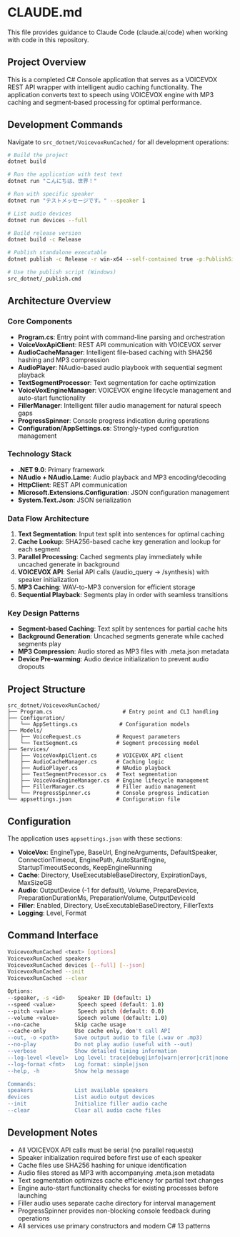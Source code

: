# CLAUDE.md

This file provides guidance to Claude Code (claude.ai/code) when working with code in this repository.

## Project Overview

This is a completed C# Console application that serves as a VOICEVOX REST API wrapper with intelligent audio caching functionality. The application converts text to speech using VOICEVOX engine with MP3 caching and segment-based processing for optimal performance.

## Development Commands

Navigate to `src_dotnet/VoicevoxRunCached/` for all development operations:

```bash
# Build the project
dotnet build

# Run the application with test text
dotnet run "こんにちは、世界！"

# Run with specific speaker
dotnet run "テストメッセージです。" --speaker 1

# List audio devices
dotnet run devices --full

# Build release version
dotnet build -c Release

# Publish standalone executable
dotnet publish -c Release -r win-x64 --self-contained true -p:PublishSingleFile=true -o ./publish

# Use the publish script (Windows)
src_dotnet/_publish.cmd
```

## Architecture Overview

### Core Components
- **Program.cs**: Entry point with command-line parsing and orchestration
- **VoiceVoxApiClient**: REST API communication with VOICEVOX server
- **AudioCacheManager**: Intelligent file-based caching with SHA256 hashing and MP3 compression
- **AudioPlayer**: NAudio-based audio playbook with sequential segment playback
- **TextSegmentProcessor**: Text segmentation for cache optimization
- **VoiceVoxEngineManager**: VOICEVOX engine lifecycle management and auto-start functionality
- **FillerManager**: Intelligent filler audio management for natural speech gaps
- **ProgressSpinner**: Console progress indication during operations
- **Configuration/AppSettings.cs**: Strongly-typed configuration management

### Technology Stack
- **.NET 9.0**: Primary framework
- **NAudio + NAudio.Lame**: Audio playback and MP3 encoding/decoding
- **HttpClient**: REST API communication
- **Microsoft.Extensions.Configuration**: JSON configuration management
- **System.Text.Json**: JSON serialization

### Data Flow Architecture
1. **Text Segmentation**: Input text split into sentences for optimal caching
2. **Cache Lookup**: SHA256-based cache key generation and lookup for each segment
3. **Parallel Processing**: Cached segments play immediately while uncached generate in background
4. **VOICEVOX API**: Serial API calls (/audio_query → /synthesis) with speaker initialization
5. **MP3 Caching**: WAV-to-MP3 conversion for efficient storage
6. **Sequential Playback**: Segments play in order with seamless transitions

### Key Design Patterns
- **Segment-based Caching**: Text split by sentences for partial cache hits
- **Background Generation**: Uncached segments generate while cached segments play
- **MP3 Compression**: Audio stored as MP3 files with .meta.json metadata
- **Device Pre-warming**: Audio device initialization to prevent audio dropouts

## Project Structure

```
src_dotnet/VoicevoxRunCached/
├── Program.cs                      # Entry point and CLI handling
├── Configuration/
│   └── AppSettings.cs             # Configuration models
├── Models/
│   ├── VoiceRequest.cs           # Request parameters
│   └── TextSegment.cs            # Segment processing model
├── Services/
│   ├── VoiceVoxApiClient.cs      # VOICEVOX API client
│   ├── AudioCacheManager.cs      # Caching logic
│   ├── AudioPlayer.cs            # NAudio playback
│   ├── TextSegmentProcessor.cs   # Text segmentation
│   ├── VoiceVoxEngineManager.cs  # Engine lifecycle management
│   ├── FillerManager.cs          # Filler audio management
│   └── ProgressSpinner.cs        # Console progress indication
└── appsettings.json              # Configuration file
```

## Configuration

The application uses `appsettings.json` with these sections:
- **VoiceVox**: EngineType, BaseUrl, EngineArguments, DefaultSpeaker, ConnectionTimeout, EnginePath, AutoStartEngine, StartupTimeoutSeconds, KeepEngineRunning
- **Cache**: Directory, UseExecutableBaseDirectory, ExpirationDays, MaxSizeGB
- **Audio**: OutputDevice (-1 for default), Volume, PrepareDevice, PreparationDurationMs, PreparationVolume, OutputDeviceId
- **Filler**: Enabled, Directory, UseExecutableBaseDirectory, FillerTexts
- **Logging**: Level, Format

## Command Interface

```bash
VoicevoxRunCached <text> [options]
VoicevoxRunCached speakers
VoicevoxRunCached devices [--full] [--json]
VoicevoxRunCached --init
VoicevoxRunCached --clear

Options:
--speaker, -s <id>    Speaker ID (default: 1)
--speed <value>       Speech speed (default: 1.0)
--pitch <value>       Speech pitch (default: 0.0)
--volume <value>      Speech volume (default: 1.0)
--no-cache           Skip cache usage
--cache-only         Use cache only, don't call API
--out, -o <path>     Save output audio to file (.wav or .mp3)
--no-play            Do not play audio (useful with --out)
--verbose            Show detailed timing information
--log-level <level>  Log level: trace|debug|info|warn|error|crit|none
--log-format <fmt>   Log format: simple|json
--help, -h           Show help message

Commands:
speakers             List available speakers
devices              List audio output devices
--init               Initialize filler audio cache
--clear              Clear all audio cache files
```

## Development Notes

- All VOICEVOX API calls must be serial (no parallel requests)
- Speaker initialization required before first use of each speaker
- Cache files use SHA256 hashing for unique identification
- Audio files stored as MP3 with accompanying .meta.json metadata
- Text segmentation optimizes cache efficiency for partial text changes
- Engine auto-start functionality checks for existing processes before launching
- Filler audio uses separate cache directory for interval management
- ProgressSpinner provides non-blocking console feedback during operations
- All services use primary constructors and modern C# 13 patterns
